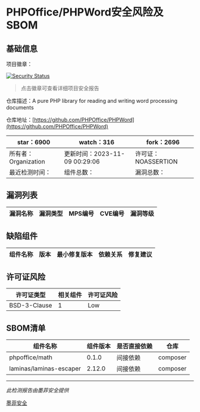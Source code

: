 # PHPOffice/PHPWord安全风险及SBOM

## 基础信息

项目徽章：

[![Security Status](https://www.murphysec.com/platform3/v31/badge/1722324857409007616.svg)](https://www.murphysec.com/console/report/1692242002837393408/1722324857409007616)

> 点击徽章可查看详细项目安全报告

仓库描述：A pure PHP library for reading and writing word processing documents

仓库地址：[https://github.com/PHPOffice/PHPWord](https://github.com/PHPOffice/PHPWord)

| star：6900 | watch：316 | fork：2696 |
| ----------- | -------------- | ------------ |
| 所有者：Organization | 更新时间：2023-11-09 00:29:06 | 许可证：NOASSERTION |
| 最近检测时间： | 组件总数： | 漏洞总数： |




## 漏洞列表

| 漏洞名称 | 漏洞类型 | MPS编号 | CVE编号 | 漏洞等级 |
| ------- | ------ | ------- | ------ | ----- |





## 缺陷组件

| 组件名称 | 版本 | 最小修复版本 | 依赖关系 | 修复建议 |
| -------- | ---- | ------------ | -------- | -------- |





## 许可证风险

| 许可证类型 | 相关组件 | 许可证风险 |
| ---------- | -------- | ---------- |
|BSD-3-Clause|1|Low|




## SBOM清单

| 组件名称 | 组件版本 | 是否直接依赖 | 仓库 |
| -------- | -------- | ------------ | ---- |
|phpoffice/math|0.1.0|间接依赖|composer|
|laminas/laminas-escaper|2.12.0|间接依赖|composer|


------

*此检测报告由墨菲安全提供*

[墨菲安全](www.murphysec.com)